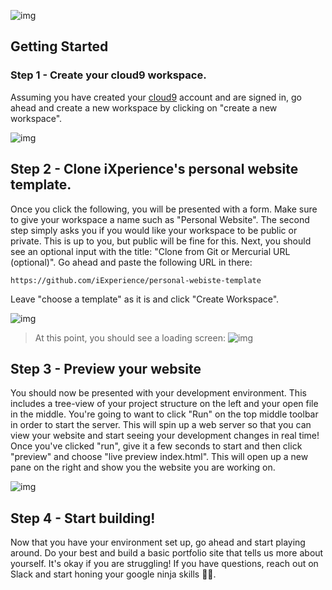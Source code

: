 ![img](/screens/siteshot.png)
## Getting Started

### Step 1 - Create your cloud9 workspace.
Assuming you have created your [cloud9](https://c9.io/) account and are signed in, go ahead and create a new workspace by clicking on "create a new workspace".

![img](/screens/step1.png)

## Step 2 - Clone iXperience's personal website template.

Once you click the following, you will be presented with a form. Make sure to give your workspace a name such as "Personal Website". The second step simply asks you if you would like your workspace to be public or private. This is up to you, but public will be fine for this. Next, you should see an optional input with the title: "Clone from Git or Mercurial URL (optional)". Go ahead and paste the following URL in there:
 ```
 https://github.com/iExperience/personal-webiste-template
 ```


Leave "choose a template" as it is and click "Create Workspace".

![img](/screens/step2.png)

>At this point, you should see a loading screen:
![img](/screens/step3.png)


## Step 3 - Preview your website

You should now be presented with your development environment. This includes a tree-view of your project structure on the left and your open file in the middle. You're going to want to click "Run" on the top middle toolbar in order to start the server. This will spin up a web server so that you can view your website and start seeing your development changes in real time! Once you've clicked "run", give it a few seconds to start and then click "preview" and choose "live preview index.html". This will open up a new pane on the right and show you the website you are working on.

![img](/screens/step4.png)

## Step 4 - Start building!

Now that you have your environment set up, go ahead and start playing around. Do your best and build a basic portfolio site that tells us more about yourself. It's okay if you are struggling! If you have questions, reach out on Slack and start honing your google ninja skills 💪💪.

